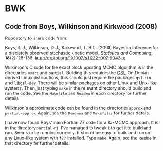 # BWK

## Code from Boys, Wilkinson and Kirkwood (2008)

Repository to share code from:

Boys, R. J., Wilkinson, D. J., Kirkwood, T. B. L. (2008) Bayesian inference for a discretely observed stochastic kinetic model, *Statistics and Computing*, **18**(2):125-135. http://dx.doi.org/10.1007/s11222-007-9043-x

Wilkinson's C code for the exact block updating MCMC algorithm is in the directories `exact` and `partial`. Building this requires the [GSL](https://www.gnu.org/software/gsl/). On Debian-derived Linux distributions, this should just require the packages `gsl-bin` and `libgsl-dev`. There will be similar packages on other Linux and Unix-like systems. Then, just typing `make` in the relevant directory should build and run the code. See the `Makefile` and `Readme` in each directory for further details.

Wilkinson's approximate code can be found in the directories `approx` and `partial-approx`. Again, see the `Readmes` and `Makefiles` for further details.

I have now found Boys' main Fortran 77 code for a RJ-MCMC approach. It is in the directory `partial-rj`. I've managed to tweak it to get it to build and run. Seems to be running correctly. It should be easy to build and run on any Linux-like system with `f77` installed. Type `make`. Again, see the `Readme` in that directory for further details.




